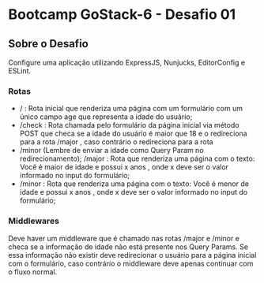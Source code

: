 ﻿# Bootcamp GoStack-6 - Desafio 01 

## Sobre o Desafio

Configure uma aplicação utilizando ExpressJS, Nunjucks, EditorConfig e ESLint.
### Rotas
 - / : Rota inicial que renderiza uma página com um formulário com um único campo age que representa a idade do usuário; 
 - /check : Rota chamada pelo formulário da página inicial via método POST que checa se a idade do usuário é maior que 18 e o redireciona para a rota /major , caso contrário o redireciona para a rota
 - /minor (Lembre de enviar a idade como Query Param no redirecionamento); /major : Rota que renderiza uma página com o texto: Você é maior de idade e possui x anos , onde x deve ser o valor informado no input do formulário; 
 - /minor : Rota que renderiza uma página com o texto: Você é menor de idade e possui x anos , onde x deve ser o valor informado no input do formulário;
 
### Middlewares
Deve haver um middleware que é chamado nas rotas /major e /minor e checa se a informação de idade não está presente nos Query Params. Se essa informação não existir deve redirecionar o usuário para a página inicial com o formulário, caso contrário o middleware deve apenas continuar com o fluxo normal.
